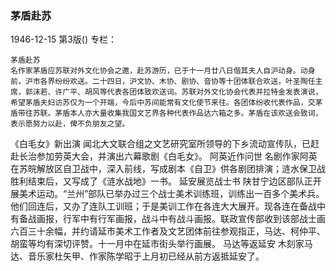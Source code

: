### 茅盾赴苏

1946-12-15
第3版()
专栏：

    茅盾赴苏
    名作家茅盾应苏联对外文化协会之邀，赴苏游历，已于十一月廿八日偕其夫人自沪动身。动身前，沪市各界纷纷欢送。二十四日，沪文协、木协、剧协、音协等十团体联合欢送，叶圣陶任主席，郭沫若、许广平、胡风等代表各团体致欢送词。苏联对外文化协会代表并拉特金发表演说，希望茅盾夫妇访苏仅为一个开端，今后中苏间能常有文化使节来往。各团体纷收代表作品，交茅盾带往苏联。茅盾本人亦大量收集我国文艺界各种代表作品达六箱之多。茅盾在该欢送会致词，表示愿努力以赴，俾不负朋友之望。
  《白毛女》新出演
    闻北大文联合组之文艺研究室所领导的下乡流动宣传队，已赶赴长治参加劳英大会，并演出六幕歌剧《白毛女》。
  阿英近作问世
    名剧作家阿英在苏皖解放区自卫战中，深入前线，写成剧本《自卫》供各剧团排演；涟水保卫战胜利结束后，又写成了《涟水战地》一书。
  延安展览战士书
    陕甘宁边区部队正开展美术运动。“兰州”部队已举办过三个战士美术训练班，训练出一百多个美术兵。他们回连后，又办了连队工训班；于是美训工作在各连大大展开。现各连在备战中有备战画报，行军中有行军画报，战斗中有战斗画报。联政宣传部收到该部战士画六百三十余幅，并约请延市美术工作者及文艺团体前往参观指正，马达、柯仲平、胡蛮等均有深切评赞。十一月中在延市街头举行画展。
  马达等返延安
    木刻家马达、音乐家杜矢甲、作家陈学昭于上月初已经从前方返抵延安了。

